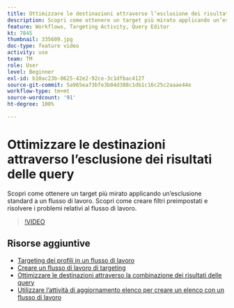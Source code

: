 ```yaml
---
title: Ottimizzare le destinazioni attraverso l’esclusione dei risultati delle query
description: Scopri come ottenere un target più mirato applicando un’esclusione standard a un flusso di lavoro. Scopri come creare filtri preimpostati e risolvere i problemi relativi al flusso di lavoro.
feature: Workflows, Targeting Activity, Query Editor
kt: 7845
thumbnail: 335609.jpg
doc-type: feature video
activity: use
team: TM
role: User
level: Beginner
exl-id: b10ac23b-8625-42e2-92ce-3c1dfbac4127
source-git-commit: 5a965ea73bfe3b04d388c1db1c16c25c2aaae44e
workflow-type: tm+mt
source-wordcount: '91'
ht-degree: 100%

---
```


# Ottimizzare le destinazioni attraverso l’esclusione dei risultati delle query

Scopri come ottenere un target più mirato applicando un’esclusione standard a un flusso di lavoro. Scopri come creare filtri preimpostati e risolvere i problemi relativi al flusso di lavoro.

>[!VIDEO](https://video.tv.adobe.com/v/335609?quality=12)

## Risorse aggiuntive

* [Targeting dei profili in un flusso di lavoro](/help/profile-management/target-profiles-in-a-workflow.md)
* [Creare un flusso di lavoro di targeting](/help/process-management/create-a-targeting-workflow.md)
* [Ottimizzare le destinazioni attraverso la combinazione dei risultati delle query](/help/process-management/refine-targets-by-combining-query-results.md)
* [Utilizzare l’attività di aggiornamento elenco per creare un elenco con un flusso di lavoro](/help/process-management/use-the-update-list-activity.md)
